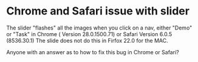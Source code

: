 <h1> Chrome and Safari issue with slider</h1>

<p> The slider "flashes" all the images when you click on a nav, either "Demo" or "Task" in Chrome ( Version 28.0.1500.71) or Safari Version 6.0.5 (8536.30.1)
The slide does not do this in Firfox 22.0 for the MAC. </p>

<p>Anyone with an answer as to how to fix this bug in Chrome or Safari? </p>
